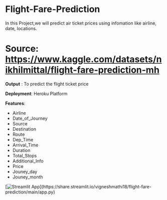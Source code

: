 # Flight-Fare-Prediction

In this Project,we will predict air ticket prices using infomation like airline, date, locations. 

# Source: https://www.kaggle.com/datasets/nikhilmittal/flight-fare-prediction-mh

**Output** : To predict the flight ticket price

**Deployment**: Heroku Platform

**Features**:
- Airline	
- Date_of_Journey	
- Source	
- Destination	
- Route	
- Dep_Time	
- Arrival_Time	
- Duration	
- Total_Stops	
- Additional_Info	
- Price	
- Jouney_day
- Jouney_month



[![Streamlit App](https://static.streamlit.io/badges/st...)](https://share.streamlit.io/vigneshmathi18/flight-fare-prediction/main/app.py)
